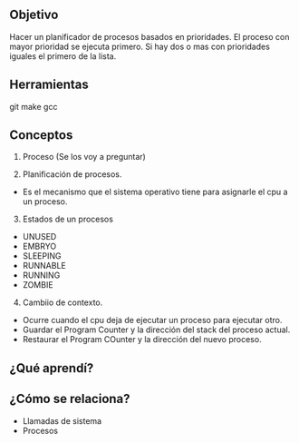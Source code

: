 ## Objetivo
Hacer un planificador de procesos basados en prioridades.
El proceso con mayor prioridad se ejecuta primero.
Si hay dos o mas con prioridades iguales el primero de la lista.

## Herramientas
git
make
gcc

## Conceptos
1) Proceso (Se los voy a preguntar)

2) Planificación de procesos. 
  + Es el mecanismo que el sistema operativo tiene para asignarle el cpu a un proceso.

3) Estados de un procesos
  + UNUSED
  + EMBRYO
  + SLEEPING
  + RUNNABLE
  + RUNNING
  + ZOMBIE

4) Cambiio de contexto. 
  + Ocurre cuando el cpu deja de ejecutar un proceso para ejecutar otro.
  + Guardar el Program Counter y la dirección del stack del proceso actual.
  + Restaurar el Program COunter y la dirección del nuevo proceso.

## ¿Qué aprendí?

## ¿Cómo se relaciona?
+ Llamadas de sistema
+ Procesos
